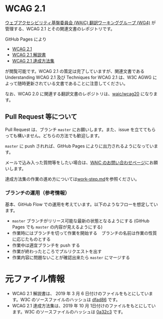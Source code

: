 # WCAG 2.1

[ウェブアクセシビリティ基盤委員会 (WAIC) 翻訳ワーキンググループ (WG4)](http://waic.jp/committee/wg4/) が管理する、WCAG 2.1 とその関連文書のレポジトリです。

GitHub Pages により

- [WCAG 2.1](https://waic.github.io/wcag21/guidelines/)
- [WCAG 2.1 解説書](https://waic.github.io/wcag21/understanding/)
- [WCAG 2.1 達成方法集](https://waic.github.io/wcag21/techniques/)

が閲覧可能です。WCAG 2.1 の策定は完了していますが、関連文書である Understanding WCAG 2.1 及び Techniques for WCAG 2.1 は、W3C AGWG によって随時更新されている文書であることに注意してください。

なお、WCAG 2.0 に関連する翻訳文書のレポジトリは、[waic/wcag20](https://github.com/waic/wcag20/) になります。

## Pull Request 等について

Pull Request は、ブランチ `master` にお願いします。また、issue を立ててもらっても構いません。どちらの方法でも歓迎します。

`master` に push されれば、GitHub Pages によりに出力されるようになっています。

メールで込み入った質問等をしたい場合は、[WAIC のお問い合わせページ](http://waic.jp/contact/)にお願いします。

達成方法集の作業の進め方については[work-step.md](work-step.md)を参照ください。

### ブランチの運用（参考情報）

基本、GitHub Flow での運用を考えています。以下のようなフローを想定しています。

- `master` ブランチがリリース可能な最新の状態となるようにする (GitHub Pages でも `master` の内容が見えるようにする)
- 作業時にはブランチを切って作業を開始する　ブランチの名前は作業の性質に応じたものとする
- 作業中は適宜ブランチを push する
- 作業が終わったところでプルリクエストを出す
- 作業内容に問題ないことが確認出来たら `master` にマージする

# 元ファイル情報

- WCAG 2.1 解説書は、 2019 年 3 月 6 日付けのファイルをもとにしています。W3C のソースファイルのハッシュは [dfad86](https://github.com/w3c/wcag/tree/dfad867083e7137d27e472e3b85aaac8cd2c2c77/understanding) です。
- WCAG 2.1 達成方法集は、2019 年 10 月 1日付けのファイルをもとにしています。W3C のソースファイルのハッシュは [0a32c3](https://github.com/w3c/wcag/tree/0a32c3b5411db477945ce4fcb0632af294bef3f9/techniques) です。